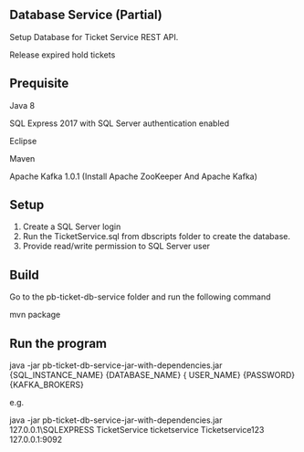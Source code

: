 ## Database Service (Partial)

Setup Database for Ticket Service REST API. 

Release expired hold tickets

## Prequisite

Java 8

SQL Express 2017 with SQL Server authentication enabled

Eclipse

Maven

Apache Kafka 1.0.1 (Install Apache ZooKeeper And Apache Kafka)

## Setup

1. Create a SQL Server login
2. Run the TicketService.sql from dbscripts folder to create the database.
3. Provide read/write permission to SQL Server user

## Build

Go to the pb-ticket-db-service folder and run the following command

mvn package

## Run the program

java -jar pb-ticket-db-service-jar-with-dependencies.jar {SQL_INSTANCE_NAME} {DATABASE_NAME} { USER_NAME} {PASSWORD} {KAFKA_BROKERS}

e.g.

java -jar pb-ticket-db-service-jar-with-dependencies.jar 127.0.0.1\SQLEXPRESS TicketService ticketservice Ticketservice123 127.0.0.1:9092


